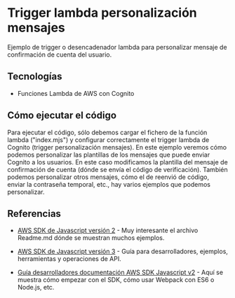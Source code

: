 # Trigger lambda personalización mensajes

Ejemplo de trigger o desencadenador lambda para personalizar mensaje de confirmación de cuenta del usuario.


## Tecnologías 

* Funciones Lambda de AWS con Cognito


## Cómo ejecutar el código

Para ejecutar el código, sólo debemos cargar el fichero de la función lambda ("index.mjs") y configurar correctamente el trigger lambda de Cognito (trigger personalización mensajes).
En este ejemplo veremos cómo podemos personalizar las plantillas de los mensajes que puede enviar Cognito a los usuarios. En este caso modificamos la plantilla del mensaje de confirmación de cuenta (dónde se envía el código de verificación). También podemos personalizar otros mensajes, cómo el de reenvió de código, enviar la contraseña temporal, etc., hay varios ejemplos que podemos personalizar.


## Referencias

- [AWS SDK de Javascript versión 2](https://github.com/aws-amplify/amplify-js/tree/master/packages/amazon-cognito-identity-js) - Muy interesante el archivo Readme.md dónde se muestran muchos ejemplos.

- [AWS SDK de Javascript versión 3](https://docs.aws.amazon.com/AWSJavaScriptSDK/v3/latest/) - Guía para desarrolladores, ejemplos, herramientas y operaciones de API.

- [Guía desarrolladores documentación AWS SDK Javascript v2](https://docs.aws.amazon.com/es_es/sdk-for-javascript/v2/developer-guide/webpack.html) - Aquí se muestra cómo empezar con el SDK, cómo usar Webpack con ES6 o Node.js, etc.



